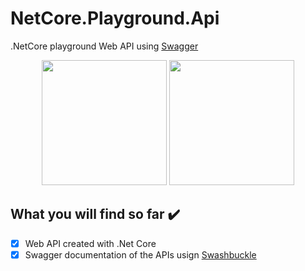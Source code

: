# NetCore.Playground.Api
.NetCore playground Web API using [Swagger](https://swagger.io/)

<p align="center">
  <img height="200" src="https://miro.medium.com/max/313/1*Voh7k0_lP6wMJEApsqfKnA.png">
  <img height="200" src="https://lh3.googleusercontent.com/proxy/mQ2eiebBOI41rF5vYR3qQXGCxwQZQWfxFu12zJI0qPoUuEwTuZHskjsbpbDslEuzVfuplgPJ7t6Trws6pnjGc43-cwMSphXQaGsRxAW8iW9cUBCkA-d5nzVoQOE12mXy">
</p>

## What you will find so far :heavy_check_mark:
- [x] Web API created with .Net Core
- [x] Swagger documentation of the APIs usign [Swashbuckle](https://www.nuget.org/packages/Swashbuckle.AspNetCore/)
